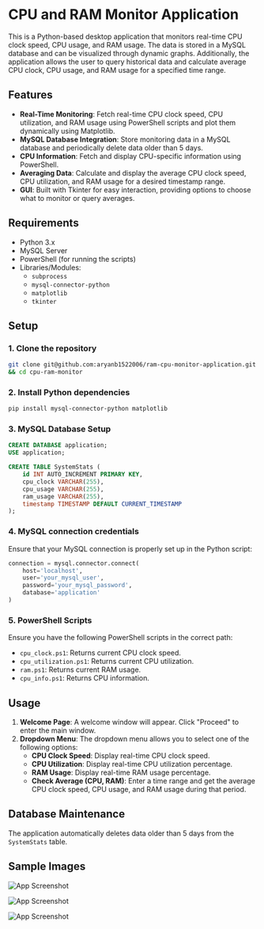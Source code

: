 # CPU and RAM Monitor Application

This is a Python-based desktop application that monitors real-time CPU clock speed, CPU usage, and RAM usage. The data is stored in a MySQL database and can be visualized through dynamic graphs. Additionally, the application allows the user to query historical data and calculate average CPU clock, CPU usage, and RAM usage for a specified time range.

## Features

- **Real-Time Monitoring**: Fetch real-time CPU clock speed, CPU utilization, and RAM usage using PowerShell scripts and plot them dynamically using Matplotlib.
- **MySQL Database Integration**: Store monitoring data in a MySQL database and periodically delete data older than 5 days.
- **CPU Information**: Fetch and display CPU-specific information using PowerShell.
- **Averaging Data**: Calculate and display the average CPU clock speed, CPU utilization, and RAM usage for a desired timestamp range.
- **GUI**: Built with Tkinter for easy interaction, providing options to choose what to monitor or query averages.

## Requirements

- Python 3.x
- MySQL Server
- PowerShell (for running the scripts)
- Libraries/Modules:
  - `subprocess`
  - `mysql-connector-python`
  - `matplotlib`
  - `tkinter`

## Setup

### 1. Clone the repository
```bash
git clone git@github.com:aryanb1522006/ram-cpu-monitor-application.git \
&& cd cpu-ram-monitor
```

### 2. Install Python dependencies
```bash
pip install mysql-connector-python matplotlib
```

### 3. MySQL Database Setup
```sql
CREATE DATABASE application;
USE application;

CREATE TABLE SystemStats (
    id INT AUTO_INCREMENT PRIMARY KEY,
    cpu_clock VARCHAR(255),
    cpu_usage VARCHAR(255),
    ram_usage VARCHAR(255),
    timestamp TIMESTAMP DEFAULT CURRENT_TIMESTAMP
);
```

### 4. MySQL connection credentials
Ensure that your MySQL connection is properly set up in the Python script:

```python
connection = mysql.connector.connect(
    host='localhost',
    user='your_mysql_user',
    password='your_mysql_password',
    database='application'
)
```

### 5. PowerShell Scripts
Ensure you have the following PowerShell scripts in the correct path:

- `cpu_clock.ps1`: Returns current CPU clock speed.
- `cpu_utilization.ps1`: Returns current CPU utilization.
- `ram.ps1`: Returns current RAM usage.
- `cpu_info.ps1`: Returns CPU information.

## Usage

1. **Welcome Page**: A welcome window will appear. Click "Proceed" to enter the main window.
2. **Dropdown Menu**: The dropdown menu allows you to select one of the following options:
   - **CPU Clock Speed**: Display real-time CPU clock speed.
   - **CPU Utilization**: Display real-time CPU utilization percentage.
   - **RAM Usage**: Display real-time RAM usage percentage.
   - **Check Average (CPU, RAM)**: Enter a time range and get the average CPU clock speed, CPU usage, and RAM usage during that period.

## Database Maintenance

The application automatically deletes data older than 5 days from the `SystemStats` table.
## Sample Images
![App Screenshot](https://i.imgur.com/jtQI8uw.png)

![App Screenshot](https://imgur.com/a/LPMlZ6w.png)

![App Screenshot](https://imgur.com/a/3WGYhcb.png)